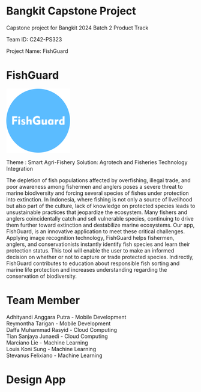 # Bangkit Capstone Project
Capstone project for Bangkit 2024 Batch 2 Product Track

Team ID: C242-PS323

Project Name: FishGuard

# FishGuard
![FishGuard Icon](https://github.com/FishGuard-Capstone/.github/raw/main/FishGuard%20Icon.png)

Theme : Smart Agri-Fishery Solution: Agrotech and Fisheries Technology Integration

The depletion of fish populations affected by overfishing, illegal trade, and poor awareness among fishermen and anglers poses a severe threat to marine biodiversity and forcing several species of fishes under protection into extinction. In Indonesia, where fishing is not only a source of livelihood but also part of the culture, lack of knowledge on protected species leads to unsustainable practices that jeopardize the ecosystem. Many fishers and anglers coincidentally catch and sell vulnerable species, continuing to drive them further toward extinction and destabilize marine ecosystems. Our app, FishGuard, is an innovative application to meet these critical challenges. Applying image recognition technology, FishGuard helps fishermen, anglers, and conservationists instantly identify fish species and learn their protection status. This tool will enable the user to make an informed decision on whether or not to capture or trade protected species. Indirectly, FishGuard contributes to education about responsible fish sorting and marine life protection and increases understanding regarding the conservation of biodiversity.

# Team Member
Adhityandi Anggara Putra - Mobile Development <br>
Reymontha Tarigan - Mobile Development <br>
Daffa Muhammad Rasyid - Cloud Computing <br>
Tian Sanjaya Junaedi - Cloud Computing <br>
Marciano Lie - Machine Learning <br>
Louis Koni Sung - Machine Learning <br>
Stevanus Felixiano - Machine Learning <br>

# Design App
